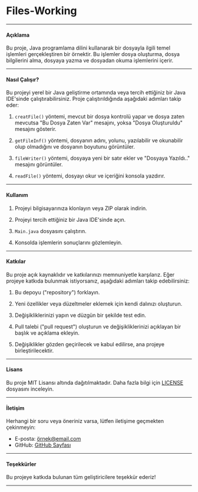 # Files-Working
---

#### Açıklama

Bu proje, Java programlama dilini kullanarak bir dosyayla ilgili temel işlemleri gerçekleştiren bir örnektir. Bu işlemler dosya oluşturma, dosya bilgilerini alma, dosyaya yazma ve dosyadan okuma işlemlerini içerir.

---

#### Nasıl Çalışır?

Bu projeyi yerel bir Java geliştirme ortamında veya tercih ettiğiniz bir Java IDE'sinde çalıştırabilirsiniz. Proje çalıştırıldığında aşağıdaki adımları takip eder:

1. `creatFile()` yöntemi, mevcut bir dosya kontrolü yapar ve dosya zaten mevcutsa "Bu Dosya Zaten Var" mesajını, yoksa "Dosya Oluşturuldu" mesajını gösterir.

2. `getFileInf()` yöntemi, dosyanın adını, yolunu, yazılabilir ve okunabilir olup olmadığını ve dosyanın boyutunu görüntüler.

3. `fileWriter()` yöntemi, dosyaya yeni bir satır ekler ve "Dosyaya Yazıldı.." mesajını görüntüler.

4. `readFile()` yöntemi, dosyayı okur ve içeriğini konsola yazdırır.

---

#### Kullanım

1. Projeyi bilgisayarınıza klonlayın veya ZIP olarak indirin.

2. Projeyi tercih ettiğiniz bir Java IDE'sinde açın.

3. `Main.java` dosyasını çalıştırın.

4. Konsolda işlemlerin sonuçlarını gözlemleyin.

---

#### Katkılar

Bu proje açık kaynaklıdır ve katkılarınızı memnuniyetle karşılarız. Eğer projeye katkıda bulunmak istiyorsanız, aşağıdaki adımları takip edebilirsiniz:

1. Bu depoyu ("repository") forklayın.

2. Yeni özellikler veya düzeltmeler eklemek için kendi dalınızı oluşturun.

3. Değişikliklerinizi yapın ve düzgün bir şekilde test edin.

4. Pull talebi ("pull request") oluşturun ve değişikliklerinizi açıklayan bir başlık ve açıklama ekleyin.

5. Değişiklikler gözden geçirilecek ve kabul edilirse, ana projeye birleştirilecektir.

---

#### Lisans

Bu proje MIT Lisansı altında dağıtılmaktadır. Daha fazla bilgi için [LICENSE](LICENSE) dosyasını inceleyin.

---

#### İletişim

Herhangi bir soru veya öneriniz varsa, lütfen iletişime geçmekten çekinmeyin:

- E-posta: [örnek@email.com](mailto:ornek@email.com)
- GitHub: [GitHub Sayfası](https://github.com/ornek-kullanici)

---

#### Teşekkürler

Bu projeye katkıda bulunan tüm geliştiricilere teşekkür ederiz!

---
